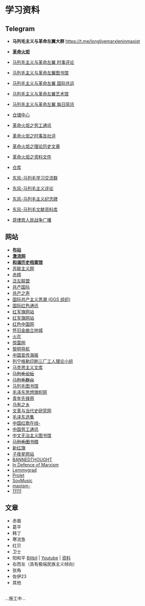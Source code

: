 # 学习资料

## Telegram
- **马列毛主义与革命左翼大群**
  https://t.me/longlivemarxleninmaoist
- [**革命火炬**](https://t.me/gczy2022)
- [马列毛主义与革命左翼 时事评论](https://t.me/eventstracing)
- [马列毛主义与革命左翼图书馆](https://t.me/taipingtianguo)
- [马列毛主义与革命左翼 国际共运](https://t.me/statelesscommunism)
- [马列毛主义与革命左翼艺术馆](https://t.me/leftart)
- [马列毛主义与革命左翼 每日简讯](https://t.me/voiceofmaoist)
- [仓储中心](https://t.me/MLMismLibrary)

- [革命火炬之劳工通讯](https://t.me/gczy2023worker)
- [革命火炬之时事及社评](https://t.me/gczy2023news)
- [革命火炬之理论历史文章](https://t.me/gczy2023history)
- [革命火炬之资料文件](https://t.me/gczy2023document)
- [仓库](https://t.me/xintianmlmwall)

- [东风-马列毛学习交流群](https://t.me/MarxismLeninismDongfeng)
- [东风-马列毛主义评论](https://t.me/dongfengmaliemaozhuyipipan)
- [东风-马列毛主义纪念碑](https://t.me/DongFengMlmNews)
- [东风-马列毛文献资料库](https://t.me/DFMLMlib)

- [菲律宾人民战争广播](https://t.me/mlmcpp)

## 网站
- [**布站**](https://longlivemarxleninmaoism.online/)
- [**激流网**](https://jiliuwang.net/)
- [**和谐历史档案馆**](https://banned-historical-archives.github.io)
- [苏联主义网](www.cccpism.com)
- [赤辉](https://chihuimlm.wordpress.com)
- [泛左联盟](https://www.fanzuoism.com/)
- [共产国际](https://maoism.freeflarum.com/)
- [共产之声](https://gongchanzhishen.wordpress.com)
- [国际共产主义思潮 (GGS 组织) ](https://zh.internationalism.org)
- [国际红色通讯](https://irn.red)
- [红军旗网站](www.mzdbl.cn)
- [红军旗网站](www.mzdbl.cn)
- [红色中国网](redchinacn.net/portal.php)
- [怀旧金曲立地城](https://ip.lidicity.com/hj/cn/hsjd.html)
- [火花](https://marxist.tw)
- [惊雷网](https://www.jinglei1917.net)
- [黎明导航](https://mlmnavigation.wordpress.com)
- [中国宣传海报](https://chineseposters.net/)
- [列宁格勒印刷三厂工人理论小组](https://lenin3print.github.io/)
- [马克思主义文库](https://www.marxists.org/chinese/index.html)
- [~~马列毛论坛~~](https://newluntan.mlmlib.top)
- [~~马列毛群众~~](https://mlmmlm.icu/index.php/首页)
- [马列毛图书馆](https://maozhuyi.home.blog/)
- [毛泽东思想旗帜网](www.maoflag.cc/portal.php)
- [青年先锋网](https://communism1917.wordpress.com)
- [乌有之乡](m.wyzxwk.com)
- [文革与当代史研究网](https://difangwenge.org/forum.php)
- [毛泽东选集](https://liyandi.gitbooks.io/maozedongxuanji/content/)
- [中国红歌在线-](https://mp3.hot1949.com)
- [中国劳工通讯](https://clb.org.hk/zh-hans)
- [中文无治主义图书馆](https://zh.anarchistlibraries.net/special/index)
- [~~马列毛图书馆~~](https://book.mlmlib.top)
- [新红旗](https://newhongqi.org/)
- [子夜星网站](http://www.ziyexing.com/)
- [BANNEDTHOUGHT](https://bannedthought.net/)
- [In Defence of Marxism](https://www.marxist.com)
- [Lemmygrad](https://lemmygrad.ml)
- [Prolet](https://github.com/ProletRevDicta/Prolet)
- [SovMusic](www.sovmusic.ru/index.php)
- [maoism-](https://github.com/bitface9527/maoism-)
- [11111](22222)

## 文章
- 赤眉
- 葛平
- 韩丁
- 寒流急
- 红贝
- 卫士
- 阳和平 [Bilibil](https://space.bilibili.com/605727461/) | [Youtube](https://www.youtube.com/@peaceyang1952) | [资料](https://t.me/taipingtianguo/2312)
- 右而左（具有极端民族主义倾向）
- 张角
- 佐伊23
- 其他

<br>...施工中...<br><br>
